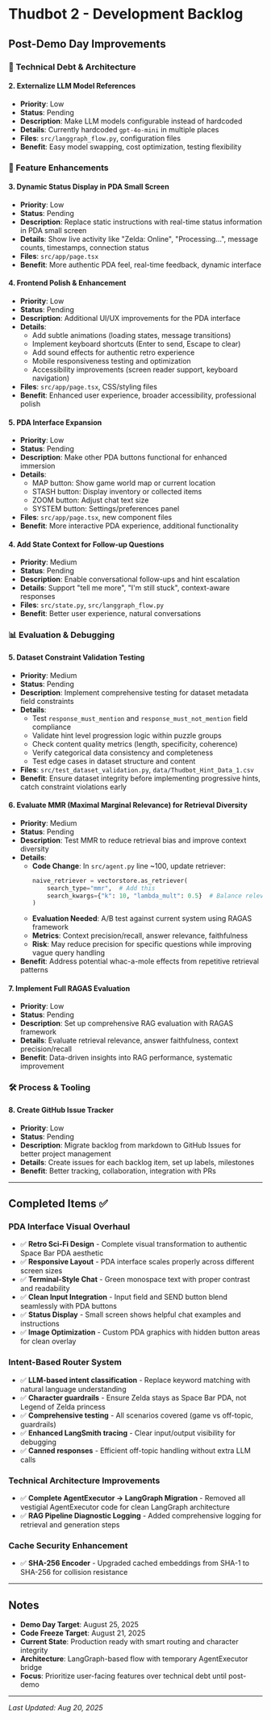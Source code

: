# Thudbot 2 - Development Backlog

## Post-Demo Day Improvements

### 🔧 Technical Debt & Architecture



#### 2. Externalize LLM Model References  
- **Priority**: Low
- **Status**: Pending
- **Description**: Make LLM models configurable instead of hardcoded
- **Details**: Currently hardcoded `gpt-4o-mini` in multiple places
- **Files**: `src/langgraph_flow.py`, configuration files
- **Benefit**: Easy model swapping, cost optimization, testing flexibility

### 🚀 Feature Enhancements

#### 3. Dynamic Status Display in PDA Small Screen
- **Priority**: Low
- **Status**: Pending
- **Description**: Replace static instructions with real-time status information in PDA small screen
- **Details**: Show live activity like "Zelda: Online", "Processing...", message counts, timestamps, connection status
- **Files**: `src/app/page.tsx`
- **Benefit**: More authentic PDA feel, real-time feedback, dynamic interface

#### 4. Frontend Polish & Enhancement
- **Priority**: Low
- **Status**: Pending
- **Description**: Additional UI/UX improvements for the PDA interface
- **Details**: 
  - Add subtle animations (loading states, message transitions)
  - Implement keyboard shortcuts (Enter to send, Escape to clear)
  - Add sound effects for authentic retro experience
  - Mobile responsiveness testing and optimization
  - Accessibility improvements (screen reader support, keyboard navigation)
- **Files**: `src/app/page.tsx`, CSS/styling files
- **Benefit**: Enhanced user experience, broader accessibility, professional polish

#### 5. PDA Interface Expansion
- **Priority**: Low  
- **Status**: Pending
- **Description**: Make other PDA buttons functional for enhanced immersion
- **Details**: 
  - MAP button: Show game world map or current location
  - STASH button: Display inventory or collected items
  - ZOOM button: Adjust chat text size
  - SYSTEM button: Settings/preferences panel
- **Files**: `src/app/page.tsx`, new component files
- **Benefit**: More interactive PDA experience, additional functionality

#### 4. Add State Context for Follow-up Questions
- **Priority**: Medium  
- **Status**: Pending
- **Description**: Enable conversational follow-ups and hint escalation
- **Details**: Support "tell me more", "I'm still stuck", context-aware responses
- **Files**: `src/state.py`, `src/langgraph_flow.py`
- **Benefit**: Better user experience, natural conversations

### 📊 Evaluation & Debugging

#### 5. Dataset Constraint Validation Testing
- **Priority**: Medium
- **Status**: Pending
- **Description**: Implement comprehensive testing for dataset metadata field constraints
- **Details**: 
  - Test `response_must_mention` and `response_must_not_mention` field compliance
  - Validate hint level progression logic within puzzle groups
  - Check content quality metrics (length, specificity, coherence)
  - Verify categorical data consistency and completeness
  - Test edge cases in dataset structure and content
- **Files**: `src/test_dataset_validation.py`, `data/Thudbot_Hint_Data_1.csv`
- **Benefit**: Ensure dataset integrity before implementing progressive hints, catch constraint violations early

#### 6. Evaluate MMR (Maximal Marginal Relevance) for Retrieval Diversity
- **Priority**: Medium
- **Status**: Pending
- **Description**: Test MMR to reduce retrieval bias and improve context diversity
- **Details**: 
  - **Code Change**: In `src/agent.py` line ~100, update retriever:
    ```python
    naive_retriever = vectorstore.as_retriever(
        search_type="mmr",  # Add this
        search_kwargs={"k": 10, "lambda_mult": 0.5}  # Balance relevance vs diversity
    )
    ```
  - **Evaluation Needed**: A/B test against current system using RAGAS framework
  - **Metrics**: Context precision/recall, answer relevance, faithfulness
  - **Risk**: May reduce precision for specific questions while improving vague query handling
- **Benefit**: Address potential whac-a-mole effects from repetitive retrieval patterns

#### 7. Implement Full RAGAS Evaluation
- **Priority**: Low
- **Status**: Pending
- **Description**: Set up comprehensive RAG evaluation with RAGAS framework
- **Details**: Evaluate retrieval relevance, answer faithfulness, context precision/recall
- **Benefit**: Data-driven insights into RAG performance, systematic improvement

### 🛠️ Process & Tooling

#### 8. Create GitHub Issue Tracker
- **Priority**: Low
- **Status**: Pending  
- **Description**: Migrate backlog from markdown to GitHub Issues for better project management
- **Details**: Create issues for each backlog item, set up labels, milestones
- **Benefit**: Better tracking, collaboration, integration with PRs

---

## Completed Items ✅

### PDA Interface Visual Overhaul
- ✅ **Retro Sci-Fi Design** - Complete visual transformation to authentic Space Bar PDA aesthetic
- ✅ **Responsive Layout** - PDA interface scales properly across different screen sizes  
- ✅ **Terminal-Style Chat** - Green monospace text with proper contrast and readability
- ✅ **Clean Input Integration** - Input field and SEND button blend seamlessly with PDA buttons
- ✅ **Status Display** - Small screen shows helpful chat examples and instructions
- ✅ **Image Optimization** - Custom PDA graphics with hidden button areas for clean overlay

### Intent-Based Router System
- ✅ **LLM-based intent classification** - Replace keyword matching with natural language understanding
- ✅ **Character guardrails** - Ensure Zelda stays as Space Bar PDA, not Legend of Zelda princess  
- ✅ **Comprehensive testing** - All scenarios covered (game vs off-topic, guardrails)
- ✅ **Enhanced LangSmith tracing** - Clear input/output visibility for debugging
- ✅ **Canned responses** - Efficient off-topic handling without extra LLM calls

### Technical Architecture Improvements
- ✅ **Complete AgentExecutor → LangGraph Migration** - Removed all vestigial AgentExecutor code for clean LangGraph architecture
- ✅ **RAG Pipeline Diagnostic Logging** - Added comprehensive logging for retrieval and generation steps



### Cache Security Enhancement
- ✅ **SHA-256 Encoder** - Upgraded cached embeddings from SHA-1 to SHA-256 for collision resistance
---

## Notes

- **Demo Day Target**: August 25, 2025
- **Code Freeze Target**: August 21, 2025
- **Current State**: Production ready with smart routing and character integrity
- **Architecture**: LangGraph-based flow with temporary AgentExecutor bridge
- **Focus**: Prioritize user-facing features over technical debt until post-demo

---

*Last Updated: Aug 20, 2025*
